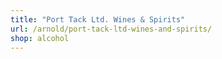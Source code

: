 ```yaml
---
title: "Port Tack Ltd. Wines & Spirits"
url: /arnold/port-tack-ltd-wines-and-spirits/
shop: alcohol
---
```

